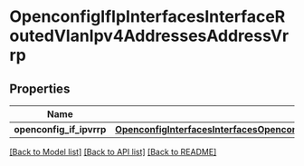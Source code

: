 # OpenconfigIfIpInterfacesInterfaceRoutedVlanIpv4AddressesAddressVrrp

## Properties
Name | Type | Description | Notes
------------ | ------------- | ------------- | -------------
**openconfig_if_ipvrrp** | [**OpenconfigInterfacesInterfacesOpenconfiginterfacesinterfacesSubinterfacesOpenconfigifipipv4AddressesVrrp**](OpenconfigInterfacesInterfacesOpenconfiginterfacesinterfacesSubinterfacesOpenconfigifipipv4AddressesVrrp.md) |  | [optional] 

[[Back to Model list]](../README.md#documentation-for-models) [[Back to API list]](../README.md#documentation-for-api-endpoints) [[Back to README]](../README.md)


